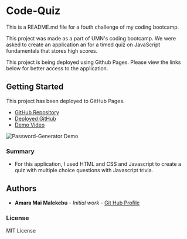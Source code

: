 # Code-Quiz

This is a README.md file for a fouth challenge of my coding bootcamp.

This project was made as a part of UMN's coding bootcamp. We were asked to create an application an for a timed quiz on JavaScript fundamentals that stores high scores.

This project is being deployed using Github Pages. Please view the links below for better access to the application. 


## Getting Started

This project has been deployed to GitHub Pages. 

* [GitHub Repository](https://github.com/AmaraMai/Web-APIs-Challenge-4)
* [Deployed GitHub](https://amaramai.github.io/Web-APIs-Challenge-4/)
* [Demo Video](https://drive.google.com/file/d/1olkaooGrgmCmIm6_Vh13qbB0xIIew4SB/view)


![Password-Generator Demo](https://user-images.githubusercontent.com/88555003/137429467-37664c82-89da-4b3b-b198-d006a44e30c3.gif)


### Summary
* For this application, I used HTML and CSS and Javascript to create a quiz with multiple choice questions with Javascript trivia.

## Authors

* **Amara Mai Malekebu** - *Initial work* - [Git Hub Profile](https://github.com/AmaraMai)


### License

MIT License









